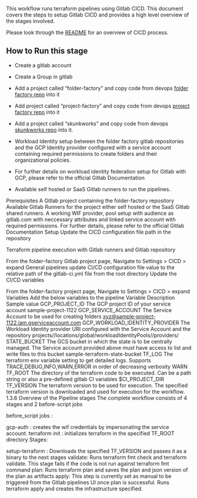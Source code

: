 This workflow runs terraform pipelines using Gitlab CICD. This document covers the steps to setup Gitlab CICD and provides a high level overview of the stages involved.

Please look through the [README](https://github.com/google/devops-governance/blob/GDC-phase-kickstarter-1/README.md) for an overview of CICD process.


## How to Run this stage 
* Create a gitlab account
* Create a Group in gitlab
* Add a project called “folder-factory” and copy code from devops [folder factory repo](https://github.com/google/devops-governance/tree/GDC-phase-kickstarter-1/examples/guardrails/gitlab/folder-factory) into it
* Add project called “project-factory” and copy code from devops [project factory repo](https://github.com/google/devops-governance/tree/GDC-phase-kickstarter-1/examples/guardrails/gitlab/project-factory) into it
* Add a project called “skunkworks” and copy code from devops [skunkworks repo](https://github.com/google/devops-governance/tree/GDC-phase-kickstarter-1/examples/guardrails/gitlab/skunkworks) into it.
* Workload Identity setup between the folder factory gitlab repositories and the GCP Identity provider configured with a service account containing required permissions to create folders and their organizational policies. 


* For further details on workload identity federation setup for Gitlab with GCP, please refer to the official Gitlab Documentation
* Available self hosted or SaaS Gitlab runners to run the pipelines.



Prerequisites
A Gitlab project containing the folder-factory repository
Available Gitlab Runners for the project either self hosted or the SaaS Gitlab shared runners.
A working WIF provider, pool setup with audience as gitlab.com with neccessary attributes and linked service account with required permissions. For further details, please refer to the official Gitlab Documentation
Setup
Update the CICD configuration file path in the repository

Terraform pipeline execution with Gitlab runners and Gitlab repository

From the folder-factory Gitlab project page, Navigate to Settings > CICD > expand General pipelines
update CI/CD configuration file value to the relative path of the gitlab-ci.yml file from the root directory
Update the CI/CD variables

From the folder-factory project page, Navigate to Settings > CICD > expand Variables
Add the below variables to the pipeline
Variable	Description	Sample value
GCP_PROJECT_ID	The GCP project ID of your service account	sample-project-1122
GCP_SERVICE_ACCOUNT	The Service Account to be used for creating folders	xyz@sample-project-1122.iam.gserviceaccount.com
GCP_WORKLOAD_IDENTITY_PROVIDER	The Workload Identity provider URI configured with the Service Account and the repository	projects//locations/global/workloadIdentityPools//providers/
STATE_BUCKET	The GCS bucket in which the state is to be centrally managed. The Service account provided above must have access to list and write files to this bucket	sample-terraform-state-bucket
TF_LOG	The terraform env variable setting to get detailed logs. Supports TRACE,DEBUG,INFO,WARN,ERROR in order of decreasing verbosity	WARN
TF_ROOT	The directory of the terraform code to be executed. Can be a path string or also a pre-defined gitlab CI variables	$CI_PROJECT_DIR
TF_VERSION	The terraform version to be used for execution. The specified terraform version is downloaded and used for execution for the workflow.	1.3.6
Overview of the Pipeline stages
The complete workflow consists of 4 stages and 2 before-script jobs

before_script jobs :

gcp-auth : creates the wif credentials by impersonating the service account.
terraform init : initializes terraform in the specified TF_ROOT directory
Stages:

setup-terraform : Downloads the specified TF_VERSION and passes it as a binary to the next stages
validate: Runs terraform fmt check and terraform validate. This stage fails if the code is not run against terraform fmt command
plan: Runs terraform plan and saves the plan and json version of the plan as artifacts
apply: This step is currently set as manual to be triggered from the Gitlab pipelines UI once plan is successful. Runs terraform apply and creates the infrastructure specified.
